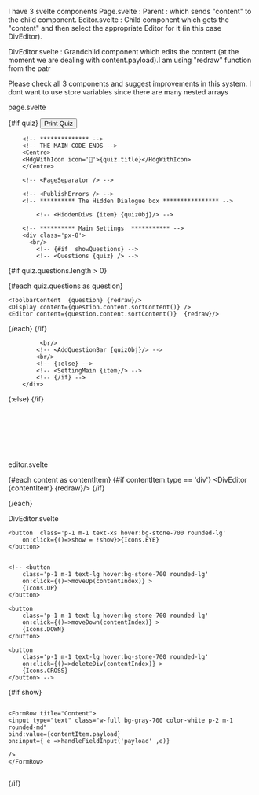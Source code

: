I have 3 svelte components
Page.svelte : Parent : which sends "content" to the child component.
Editor.svelte : Child component which gets the "content" and then select the appropriate Editor for it (in this case DivEditor).

DivEditor.svelte : Grandchild component which edits the content (at the moment we are dealing with content.payload).I am using "redraw" function from the patr

Please check all 3 components and suggest improvements in this system. I dont want to use store variables since there are many nested arrays

page.svelte 
<script>
// @ts-nocheck
import {PageWrapper,HdgWithIcon,Centre,Loading} from '$lib/cmp';
import {onMount,toast,Agent} from '$lib/util';

import Questions from './questions/Questions.svelte'
import SettingMain from './settings/SettingsMain.svelte';
import Toolbar from './Toolbar.svelte';
import AddQuestionBar from './AddQuestionBar.svelte';
import HiddenDivs from './HiddenDivs.svelte';
import PublishErrors from './PublishErrors.svelte';
import PageSeparator from './PageSeparator.svelte';
import QuizObj from "../../lib/quizLib/quiz";
import {Display,Editor} from '$lib/ContentEditor';
import ToolbarContent from './ToolbarContent.svelte';

let quiz;;

onMount(async ()=>{
  try {
  // debugger;
    quiz = new QuizObj(138);
    quiz.addMCQ();
    quiz.questions[0].content.addDiv('Ghair Kanooni');
 } catch (e) {
       toast.push('failed to load');
    // console.error(e);
  }   
});


function printQuiz(){console.log('quiz' , quiz);}
function redraw(){quiz = quiz;}

import MainNav from '$lib/appComp/MainNav.svelte';
/////////////////////////////////////////////////////////////////
</script>
<!-- ****************************************** -->
<MainNav/>
<PageWrapper>
{#if quiz}
<button on:click={printQuiz}>Print Quiz</button>
<!-- ************** -->
<!-- <Toolbar {item} {quizObj}/> -->

        <!-- ************** -->
        <!-- THE MAIN CODE ENDS -->
        <Centre>
        <HdgWithIcon icon='📜'>{quiz.title}</HdgWithIcon>
        </Centre>

        <!-- <PageSeparator /> -->

        <!-- <PublishErrors /> -->
        <!-- ********** The Hidden Dialogue box **************** -->
                        
            <!-- <HiddenDivs {item} {quizObj}/> -->

        <!-- ********** Main Settings  *********** -->
        <div class='px-8'>
          <br/>          
            <!-- {#if  showQuestions} -->
            <!-- <Questions {quiz} /> -->
{#if quiz.questions.length > 0}

  {#each quiz.questions  as question}

    <ToolbarContent  {question} {redraw}/>
    <Display content={question.content.sortContent()} />
    <Editor content={question.content.sortContent()}  {redraw}/>
  {/each}
{/if}

             <br/>
            <!-- <AddQuestionBar {quizObj}/> -->
            <br/>
            <!-- {:else} -->
            <!-- <SettingMain {item}/> -->
            <!-- {/if} -->
        </div>
        
{:else}
<Loading />
{/if}

<br>
<br>
<br>
<br>
<br>
<br>
</PageWrapper>
editor.svelte
<script>
//@ts-nocheck
export let content;
export let redraw;
// export let moveDown;
// export let moveUp;
// export let deleteDiv;

import {DivEditor} from './index';
// import {ListEditor,DivEditor , TableEditor ,PreEditor , YoutubeEditor ,ImageEditor} from './index';


</script>

{#each content as contentItem}
{#if contentItem.type == 'div'}
<DivEditor  {contentItem} {redraw}/>
{/if}
<!-- 
{#if contentItem.type == 'list'}
<ListEditor {questionIndex}  {contentIndex} {moveDown} {moveUp} {deleteDiv} />
{/if}

{#if contentItem.type == 'table'}
<TableEditor {questionIndex}  {contentIndex} {moveDown} {moveUp} {deleteDiv} />
{/if}

{#if contentItem.type == 'pre'}
<PreEditor {questionIndex}  {contentIndex} {moveDown} {moveUp} {deleteDiv} />
{/if}

{#if contentItem.type == 'youtube'}
<YoutubeEditor {questionIndex}  {contentIndex} {moveDown} {moveUp} {deleteDiv} />
{/if}

{#if contentItem.type == 'image'}
<ImageEditor {questionIndex}  {contentIndex} {moveDown} {moveUp} {deleteDiv} />
{/if} -->

{/each}

DivEditor.svelte
<script>
//@ts-nocheck
import {FormRow} from '$lib/cmp';
import {Icons} from '$lib/util';

export let contentItem;
export let redraw;

// export let moveDown;
// export let moveUp;
// export let deleteDiv;

let show = true;

function handleFieldInput(field ,event) {
  // contentItem[field] = event.target.value;
  // debugger;
  if (redraw) {
    redraw();
  }
}
</script>

<!-- top bar -->
 <div class='flex justify-center items-center    mx-auto w-6/12  rounded-lg m-1  border-2 border-gray-600'>

    <button  class='p-1 m-1 text-xs hover:bg-stone-700 rounded-lg'
        on:click={()=>show = !show}>{Icons.EYE}
    </button>


    <!-- <button 
        class='p-1 m-1 text-lg hover:bg-stone-700 rounded-lg'
        on:click={()=>moveUp(contentIndex)} >
        {Icons.UP}
    </button>

    <button 
        class='p-1 m-1 text-lg hover:bg-stone-700 rounded-lg'
        on:click={()=>moveDown(contentIndex)} >
        {Icons.DOWN}
    </button>

    <button 
        class='p-1 m-1 text-lg hover:bg-stone-700 rounded-lg'
        on:click={()=>deleteDiv(contentIndex)} >
        {Icons.CROSS}
    </button> -->
 </div>


{#if show}
 <!-- Edit Control -->
<div class='bg-gray-800 p-4 m-10 mt-0 mb-2  rounded-md border-2 border-gray-600' style="max-height: 200px; overflow-y: auto;">

<!-- this is not each just an if--why??? -->
    <FormRow title="Content">
    <input type="text" class="w-full bg-gray-700 color-white p-2 m-1 rounded-md" 
    bind:value={contentItem.payload}
    on:input={ e =>handleFieldInput('payload' ,e)}
     
    />
    </FormRow>
    
<!--     
    <FormRow title="Background Color">
    <input type="color" class="w-full bg-gray-700 color-white p-2 m-1 rounded-md" bind:value={$questionsStore[questionIndex].contentItem[contentIndex].bgColor} />
    </FormRow>

    <FormRow title="Font Color">
    <input type="color" class="w-full bg-gray-700 color-white p-2 m-1 rounded-md" bind:value={$questionsStore[questionIndex].contentItem[contentIndex].fontColor} />
    </FormRow>


    <FormRow title="Border Color">
    <input type="color" class="w-full bg-gray-700 color-white p-2 m-1 rounded-md" bind:value={$questionsStore[questionIndex].contentItem[contentIndex].borderColor} />
    </FormRow>

    <FormRow title= {`Border Width: ${$questionsStore[questionIndex].contentItem[contentIndex].borderWidth}`}>
    <input type="range" class="w-full bg-gray-700 color-white p-2 m-1 rounded-md" bind:value={$questionsStore[questionIndex].contentItem[contentIndex].borderWidth} min=0 max=100/>
    </FormRow>

    <FormRow title= {`Font Size: ${$questionsStore[questionIndex].contentItem[contentIndex].fontSize}`}>
    <input type="range" class="w-full bg-gray-700 color-white p-2 m-1 rounded-md" bind:value={$questionsStore[questionIndex].contentItem[contentIndex].fontSize} min=0 max=200/>
    </FormRow>

    <FormRow title= 'Text Alignment'>
    <select type="range" class="w-full bg-gray-700 color-white p-2 m-1 rounded-md" bind:value={$questionsStore[questionIndex].contentItem[contentIndex].textAlign} >
    <option value="justify">justify</option>
    <option value="left" selected>Left</option>
    <option value="right">Right</option>
    <option value="center">Center</option>
    </select>
    </FormRow>

  marginX & Y

    <FormRow title= {`Margin X: ${$questionsStore[questionIndex].contentItem[contentIndex].marginX}`}>
    <input type="range" class="w-full bg-gray-700 color-white p-2 m-1 rounded-md" bind:value={$questionsStore[questionIndex].contentItem[contentIndex].marginX} min=0 max= 500/>
    </FormRow>

    <FormRow title= {`Margin Y: ${$questionsStore[questionIndex].contentItem[contentIndex].marginY}`}>
    <input type="range" class="w-full bg-gray-700 color-white p-2 m-1 rounded-md" bind:value={$questionsStore[questionIndex].contentItem[contentIndex].marginY} min=0 max= 50/>
    </FormRow>

  paddingX & Y 

    <FormRow title= {`Padding X: ${$questionsStore[questionIndex].contentItem[contentIndex].paddingX}`}>
    <input type="range" class="w-full bg-gray-700 color-white p-2 m-1 rounded-md" bind:value={$questionsStore[questionIndex].contentItem[contentIndex].paddingX} min=0 max= 300/>
    </FormRow>

    <FormRow title= {`Padding Y: ${$questionsStore[questionIndex].contentItem[contentIndex].paddingY}`}>
    <input type="range" class="w-full bg-gray-700 color-white p-2 m-1 rounded-md" bind:value={$questionsStore[questionIndex].contentItem[contentIndex].paddingY} min=0 max= 300 step=0.1 />
    </FormRow>

    <FormRow title= {`Opacity: ${$questionsStore[questionIndex].contentItem[contentIndex].opacity}`}>
    <input type="range" class="w-full bg-gray-700 color-white p-2 m-1 rounded-md" bind:value={$questionsStore[questionIndex].contentItem[contentIndex].opacity} min=0 max= 1 step=0.1/>
    </FormRow>

    <FormRow title= {`Border Radius: ${$questionsStore[questionIndex].contentItem[contentIndex].borderRadius}`}>
    <input type="range" class="w-full bg-gray-700 color-white p-2 m-1 rounded-md" bind:value={$questionsStore[questionIndex].contentItem[contentIndex].borderRadius} min=0 max=100 step=1/>
    </FormRow> -->


</div>

{/if}